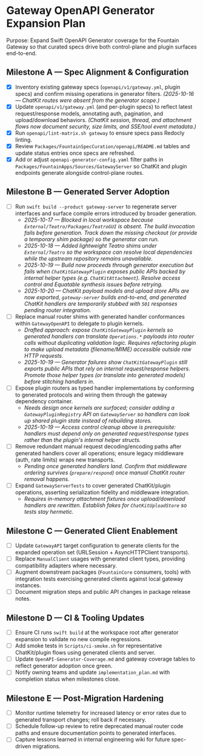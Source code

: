 # Gateway OpenAPI Generator Expansion Plan

Purpose: Expand Swift OpenAPI Generator coverage for the Fountain Gateway so that curated specs drive both control-plane and plugin surfaces end-to-end.

## Milestone A — Spec Alignment & Configuration
- [x] Inventory existing gateway specs (`openapi/v1/gateway.yml`, plugin specs) and confirm missing operations in generator filters. _(2025-10-16 — ChatKit routes were absent from the generator scope.)_
- [x] Update `openapi/v1/gateway.yml` (and per-plugin specs) to reflect latest request/response models, annotating auth, pagination, and upload/download behaviors. _(ChatKit session, thread, and attachment flows now document security, size limits, and SSE/tool event metadata.)_
- [x] Run `openapi/lint-matrix.sh gateway` to ensure specs pass Redocly linting.
- [x] Review `Packages/FountainSpecCuration/openapi/README.md` tables and update status entries once specs are refreshed.
- [x] Add or adjust `openapi-generator-config.yaml` filter paths in `Packages/FountainApps/Sources/GatewayServer` so ChatKit and plugin endpoints generate alongside control-plane routes.

## Milestone B — Generated Server Adoption
- [ ] Run `swift build --product gateway-server` to regenerate server interfaces and surface compile errors introduced by broader generation.
  - _2025-10-17 — Blocked in local workspace because `External/Teatro/Packages/TeatroGUI` is absent. The build invocation fails before generation. Track down the missing checkout (or provide a temporary shim package) so the generator can run._
  - _2025-10-18 — Added lightweight Teatro shims under `External/Teatro` so the workspace can resolve local dependencies while the upstream repository remains unavailable._
  - _2025-10-19 — Build now proceeds through generator execution but fails when `ChatKitGatewayPlugin` exposes public APIs backed by internal helper types (e.g. `ChatKitAttachment`). Resolve access control and Equatable synthesis issues before retrying._
  - _2025-10-20 — ChatKit payload models and upload store APIs are now exported, `gateway-server` builds end-to-end, and generated ChatKit handlers are temporarily stubbed with `501` responses pending router integration._
- [ ] Replace manual router shims with generated handler conformances within `GatewayOpenAPI` to delegate to plugin kernels.
  - _Drafted approach: expose `ChatKitGatewayPlugin` kernels so generated handlers can translate `Operations.*` payloads into router calls without duplicating validation logic. Requires refactoring plugin to make upload metadata (filename/MIME) accessible outside raw HTTP requests._
  - _2025-10-19 — Generator failures show `ChatKitGatewayPlugin` still exports public APIs that rely on internal request/response helpers. Promote those helper types (or translate into generated models) before stitching handlers in._
- [ ] Expose plugin routers as typed handler implementations by conforming to generated protocols and wiring them through the gateway dependency container.
  - _Needs design once kernels are surfaced; consider adding a `GatewayPluginRegistry` API on `GatewayServer` so handlers can look up shared plugin state instead of rebuilding stores._
  - _2025-10-19 — Access control cleanup above is prerequisite: handlers must depend only on generated request/response types rather than the plugin's internal helper structs._
- [ ] Remove redundant manual request decoding/encoding paths after generated handlers cover all operations; ensure legacy middleware (auth, rate limits) wraps new transports.
  - _Pending once generated handlers land. Confirm that middleware ordering survives (`prepare/respond`) once manual ChatKit router removal happens._
- [ ] Expand `GatewayServerTests` to cover generated ChatKit/plugin operations, asserting serialization fidelity and middleware integration.
  - _Requires in-memory attachment fixtures once upload/download handlers are rewritten. Establish fakes for `ChatKitUploadStore` so tests stay hermetic._

## Milestone C — Generated Client Enablement
- [ ] Update `GatewayAPI` target configuration to generate clients for the expanded operation set (URLSession + AsyncHTTPClient transports).
- [ ] Replace `ManualClient` usages with generated client types, providing compatibility adapters where necessary.
- [ ] Augment downstream packages (`FountainCore` consumers, tools) with integration tests exercising generated clients against local gateway instances.
- [ ] Document migration steps and public API changes in package release notes.

## Milestone D — CI & Tooling Updates
- [ ] Ensure CI runs `swift build` at the workspace root after generator expansion to validate no new compile regressions.
- [ ] Add smoke tests in `Scripts/ci-smoke.sh` for representative ChatKit/plugin flows using generated clients and server.
- [ ] Update `OpenAPI-Generator-Coverage.md` and gateway coverage tables to reflect generator adoption once green.
- [ ] Notify owning teams and update `implementation_plan.md` with completion status when milestones close.

## Milestone E — Post-Migration Hardening
- [ ] Monitor runtime telemetry for increased latency or error rates due to generated transport changes; roll back if necessary.
- [ ] Schedule follow-up review to retire deprecated manual router code paths and ensure documentation points to generated interfaces.
- [ ] Capture lessons learned in internal engineering wiki for future spec-driven migrations.
